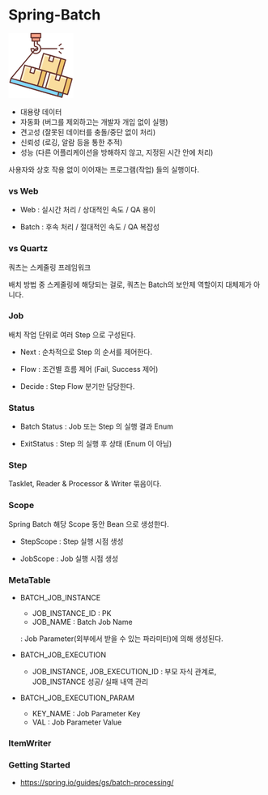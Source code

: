 # Spring-Batch

![conversion](/doc/overflow.png)

- 대용량 데이터
- 자동화 (버그를 제외하고는 개발자 개입 없이 실행)
- 견고성 (잘못된 데이터를 충돌/중단 없이 처리)
- 신뢰성 (로깅, 알람 등을 통한 추적)
- 성능 (다른 어플리케이션을 방해하지 않고, 지정된 시간 안에 처리)


사용자와 상호 작용 없이 이어재는 프로그램(작업) 들의 실행이다. 

### vs Web

- Web : 실시간 처리 / 상대적인 속도 / QA 용이

- Batch : 후속 처리 / 절대적인 속도 / QA 복잡성 

### vs Quartz

쿼츠는 스케줄링 프레임워크

배치 방법 중 스케줄링에 해당되는 걸로, 쿼츠는 Batch의 보안제 역할이지 대체제가 아니다.  


### Job

배치 작업 단위로 여러 Step 으로 구성된다.

- Next : 순차적으로 Step 의 순서를 제어한다. 

- Flow : 조건별 흐름 제어 (Fail, Success 제어)

- Decide : Step Flow 분기만 담당한다.

### Status

- Batch Status : Job 또는 Step 의 실행 결과 Enum

- ExitStatus : Step 의 실행 후 상태 (Enum 이 아님)

### Step

Tasklet, Reader & Processor & Writer 묶음이다.

### Scope

Spring Batch 해당 Scope 동안 Bean 으로 생성한다.

- StepScope : Step 실행 시점 생성

- JobScope : Job 실행 시점 생성


### MetaTable

- BATCH_JOB_INSTANCE
  - JOB_INSTANCE_ID : PK
  - JOB_NAME : Batch Job Name 
  
  : Job Parameter(외부에서 받을 수 있는 파라미터)에 의해 생성된다. 
  
- BATCH_JOB_EXECUTION
  - JOB_INSTANCE, JOB_EXECUTION_ID : 부모 자식 관계로, JOB_INSTANCE 성공/ 실패 내역 관리
  
- BATCH_JOB_EXECUTION_PARAM
  - KEY_NAME : Job Parameter Key
  - VAL : Job Parameter Value
  
    
### ItemWriter


### Getting Started  

- https://spring.io/guides/gs/batch-processing/